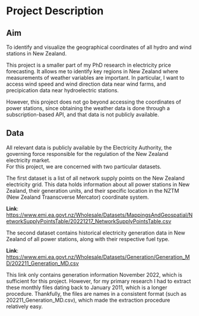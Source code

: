 # Project Description

## Aim

To identify and visualize the geographical coordinates of all hydro and wind stations in New Zealand.

This project is a smaller part of my PhD research in electricity price forecasting. It allows me to identify key regions in New Zealand where measurements of weather variables are important. In particular, I want to access wind speed and wind direction data near wind farms, and precipication data near hydroelectric stations.

However, this project does not go beyond accessing the coordinates of power stations, since obtaining the weather data is done through a subscription-based API, and that data is not publicly available.

## Data

All relevant data is publicly available by the Electricity Authority, the governing force responsible for the regulation of the New Zealand electricity market.  
For this project, we are concerned with two particular datasets.

The first dataset is a list of all network supply points on the New Zealand electricity grid. This data holds information about all power stations in New Zealand, their generation units, and their specific location in the NZTM (New Zealand Traanscverse Mercator) coordinate system.

**Link**: <https://www.emi.ea.govt.nz/Wholesale/Datasets/MappingsAndGeospatial/NetworkSupplyPointsTable/20221217_NetworkSupplyPointsTable.csv>

The second dataset contains historical electricity generation data in New Zealand of all power stations, along with their respective fuel type.

**Link**: <https://www.emi.ea.govt.nz/Wholesale/Datasets/Generation/Generation_MD/202211_Generation_MD.csv>

This link only contains generation information November 2022, which is sufficient for this project. However, for my primary research I had to extract these monthly files dating back to January 2011, which is a longer procedure. Thankfully, the files are names in a consistent format (such as 202211_Generation_MD.csv), which made the extraction procedure relatively easy.
